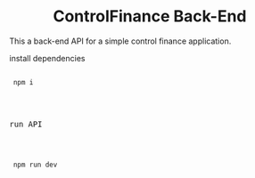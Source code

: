 <h1 align="center">ControlFinance Back-End</h1>
<p> This a back-end API for a simple control finance application.</p>
<session>
<p>install dependencies</p>
<pre><code>
 npm i
</code><pre>
</session>
<session>
<p>run API</p>
<pre><code>
 npm run dev
</code><pre>
</session>